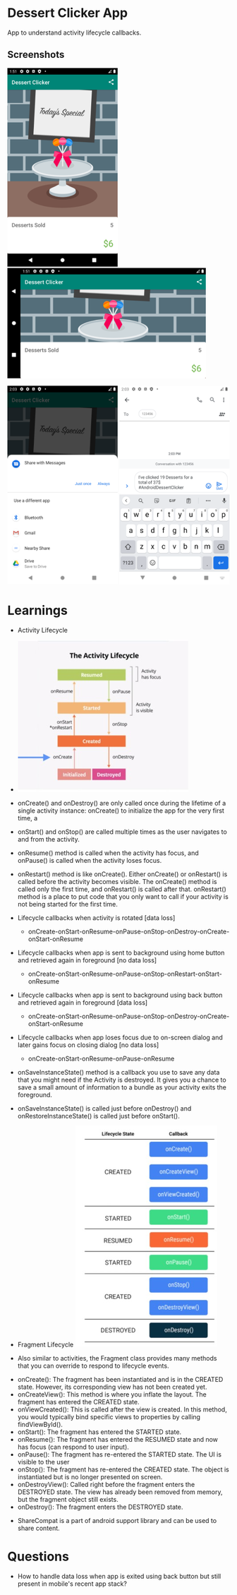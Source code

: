 # Dessert Clicker App
App to understand activity lifecycle callbacks.

## Screenshots
<img src="https://github.com/shining-armour/MyAndroidLearnings/blob/main/Navigations/Dessert_Clicker_App/screenshots/Screenshot_1.png" width="250" height="450"> <img src="https://github.com/shining-armour/MyAndroidLearnings/blob/main/Navigations/Dessert_Clicker_App/screenshots/Screenshot_2.png" width="450" height="250"> 

<img src="https://github.com/shining-armour/MyAndroidLearnings/blob/main/Navigations/Dessert_Clicker_App/screenshots/Screenshot_3.png" width="250" height="450"> <img src="https://github.com/shining-armour/MyAndroidLearnings/blob/main/Navigations/Dessert_Clicker_App/screenshots/Screenshot_4.png" width="250" height="450">

# Learnings

* Activity Lifecycle
* ![lifecycle.jpg](screenshots/lifecycle.jpg)

* onCreate() and onDestroy() are only called once during the lifetime of a single activity instance: onCreate() to initialize the app for the very first time, a

* onStart() and onStop() are called multiple times as the user navigates to and from the activity.

* onResume() method is called when the activity has focus, and onPause() is called when the activity loses focus.

* onRestart() method is like onCreate(). Either onCreate() or onRestart() is called before the activity becomes visible. The onCreate() method is called only the first time, and onRestart() is called after that. onRestart() method is a place to put code that you only want to call if your activity is not being started for the first time.

* Lifecycle callbacks when activity is rotated [data loss]
  - onCreate-onStart-onResume-onPause-onStop-onDestroy-onCreate-onStart-onResume

* Lifecycle callbacks when app is sent to background using home button and retrieved again in foreground [no data loss]
  - onCreate-onStart-onResume-onPause-onStop-onRestart-onStart-onResume

* Lifecycle callbacks when app is sent to background using back button and retrieved again in foreground [data loss]
  - onCreate-onStart-onResume-onPause-onStop-onDestroy-onCreate-onStart-onResume

* Lifecycle callbacks when app loses focus due to on-screen dialog and later gains focus on closing dialog [no data loss]
  - onCreate-onStart-onResume-onPause-onResume
  
* onSaveInstanceState() method is a callback you use to save any data that you might need if the Activity is destroyed. It gives you a chance to save a small amount of information to a bundle as your activity exits the foreground.

* onSaveInstanceState() is called just before onDestroy() and onRestoreInstanceState() is called just before onStart().

* Fragment Lifecycle
![f_lifecycle.jpg](screenshots/f_lifecycle.jpg)

* Also similar to activities, the Fragment class provides many methods that you can override to respond to lifecycle events.
- onCreate(): The fragment has been instantiated and is in the CREATED state. However, its corresponding view has not been created yet.
- onCreateView(): This method is where you inflate the layout. The fragment has entered the CREATED state.
- onViewCreated(): This is called after the view is created. In this method, you would typically bind specific views to properties by calling findViewById().
- onStart(): The fragment has entered the STARTED state.
- onResume(): The fragment has entered the RESUMED state and now has focus (can respond to user input).
- onPause(): The fragment has re-entered the STARTED state. The UI is visible to the user
- onStop(): The fragment has re-entered the CREATED state. The object is instantiated but is no longer presented on screen.
- onDestroyView(): Called right before the fragment enters the DESTROYED state. The view has already been removed from memory, but the fragment object still exists.
- onDestroy(): The fragment enters the DESTROYED state.

* ShareCompat is a part of android support library and can be used to share content.

# Questions

* How to handle data loss when app is exited using back button but still present in mobile's recent app stack?
